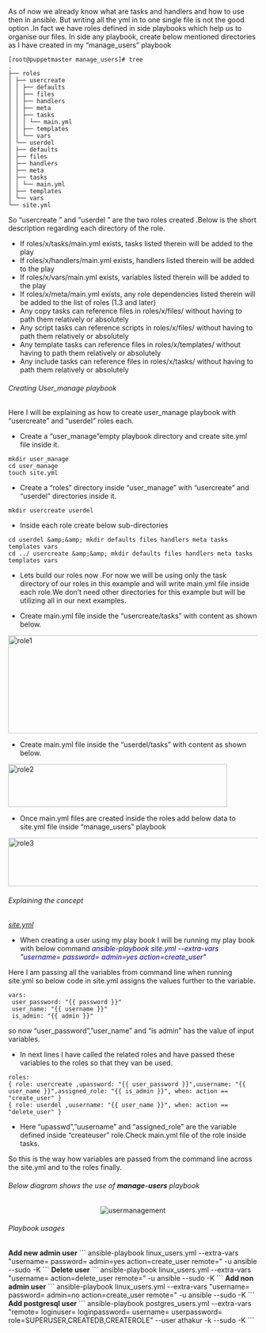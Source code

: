 As of now we already know what are tasks and handlers and how to use then in ansible. But writing all the yml in to one single file is not the good option .In fact we have roles defined in side playbooks which help us to organise our files.
In side any playbook, create below mentioned directories as I have created in my “manage_users” playbook
```
[root@puppetmaster manage_users]# tree
.
├── roles
│ ├── usercreate
│ │ ├── defaults
│ │ ├── files
│ │ ├── handlers
│ │ ├── meta
│ │ ├── tasks
│ │ │ └── main.yml
│ │ ├── templates
│ │ └── vars
│ └── userdel
│ ├── defaults
│ ├── files
│ ├── handlers
│ ├── meta
│ ├── tasks
│ │ └── main.yml
│ ├── templates
│ └── vars
└── site.yml
```
So “usercreate ” and “userdel ” are the two roles created .Below is the short description regarding each directory of the role.<br>
- If roles/x/tasks/main.yml exists, tasks listed therein will be added to the play
- If roles/x/handlers/main.yml exists, handlers listed therein will be added to the play
- If roles/x/vars/main.yml exists, variables listed therein will be added to the play
- If roles/x/meta/main.yml exists, any role dependencies listed therein will be added to the list of roles (1.3 and later)
- Any copy tasks can reference files in roles/x/files/ without having to path them relatively or absolutely
- Any script tasks can reference scripts in roles/x/files/ without having to path them relatively or absolutely
- Any template tasks can reference files in roles/x/templates/ without having to path them relatively or absolutely
- Any include tasks can reference files in roles/x/tasks/ without having to path them relatively or absolutely

<h6>Creating User_manage playbook</h6>

Here I will be explaining as how to create user_manage playbook with “usercreate” and “userdel” roles each.

- Create a “user_manage”empty playbook directory and create site.yml file inside it.
```
mkdir user_manage
cd user_manage
touch site.yml
```
- Create a “roles” directory inside “user_manage” with “usercreate” and “userdel” directories inside it.
```
mkdir usercreate userdel
```
- Inside each role create below sub-directories
```
cd userdel &amp;&amp; mkdir defaults files handlers meta tasks templates vars
cd ../ usercreate &amp;&amp; mkdir defaults files handlers meta tasks templates vars
```
- Lets build our roles now .For now we will be using only the task directory of our roles in this example and will write main.yml file inside each role.We don’t need other directories for this example but will be utilizing all in our next examples.

- Create main.yml file inside the “usercreate/tasks” with content as shown below.

<a href="https://thinkingmonster.files.wordpress.com/2015/04/role1.png"><img class=" size-full wp-image-432 aligncenter" src="https://thinkingmonster.files.wordpress.com/2015/04/role1.png" alt="role1" width="529" height="198" /></a>
- Create main.yml file inside the “userdel/tasks” with content as shown below.

<a href="https://thinkingmonster.files.wordpress.com/2015/04/role2.png"><img class=" size-full wp-image-433 aligncenter" src="https://thinkingmonster.files.wordpress.com/2015/04/role2.png" alt="role2" width="442" height="87" /></a>

- Once main.yml files are created inside the roles add below data to site.yml file inside “manage_users” playbook

<a href="https://thinkingmonster.files.wordpress.com/2015/04/role3.png"><img class=" size-full wp-image-434 aligncenter" src="https://thinkingmonster.files.wordpress.com/2015/04/role3.png" alt="role3" width="529" height="98" /></a>

<h6>Explaining the concept</h6>
<span style="text-decoration: underline;"><em>site.yml</em></span>

- When creating a user using my play book I will be running my play book with below command
<span style="color: #000080;"><em>ansible-playbook site.yml --extra-vars "username= password= admin=yes action=create_user"</em></span>

Here I am passing all the variables from command line when running site.yml so below code in site.yml assigns the values further to the variable.<br>

```
vars:
 user_password: "{{ password }}"
 user_name: "{{ username }}"
 is_admin: "{{ admin }}"
```
so now “user_password”,”user_name” and “is admin” has the value of input variables.

- In next lines I have called the related roles and have passed these variables to the roles so that they van be used.
```
roles:
{ role: usercreate ,upassword: "{{ user_password }}",uusername: "{{ user_name }}",assigned_role: "{{ is_admin }}", when: action == "create_user" }
{ role: userdel ,uusername: "{{ user_name }}", when: action == "delete_user" }
```
- Here “upasswd”,”uusername” and “assigned_role” are the variable defined inside “createuser” role.Check main.yml file of the role inside tasks.

So this is the way how variables are passed from the command line across the site.yml and to the roles finally.


<h6>Below diagram shows the use of <b>manage-users</b> playbook</h6>
<div align="center"> <img src="https://github.com/thinkingmonster/ansible/blob/master/usermanagement.png" alt="usermanagement"></div> 

<h6>Playbook usages</h6>
<b>Add new admin user</b>
```
ansible-playbook linux_users.yml --extra-vars "username=<username>  password=<password> admin=yes action=create_user remote=<environment logical group|single host>" -u ansible --sudo  -K
```
<b>Delete user</b>
```
ansible-playbook linux_users.yml --extra-vars "username=<username> action=delete_user remote=<environment logical group|single host>" -u ansible --sudo  -K
```
<b>Add non admin user</b>
```
ansible-playbook linux_users.yml --extra-vars "username=<username>  password=<password> admin=no action=create_user remote=<environment logical group|single host>" -u ansible --sudo  -K
```
<b>Add postgresql  user</b>
```
ansible-playbook postgres_users.yml --extra-vars "remote=<environment logical group|single host> loginuser=<User (role) used to authenticate with PostgreSQL> loginpassword=<Password used to authenticate with PostgreSQL> username=<user you want to create> userpassword=<password for user you are going to create> role=SUPERUSER,CREATEDB,CREATEROLE" --user athakur -k --sudo -K
```
